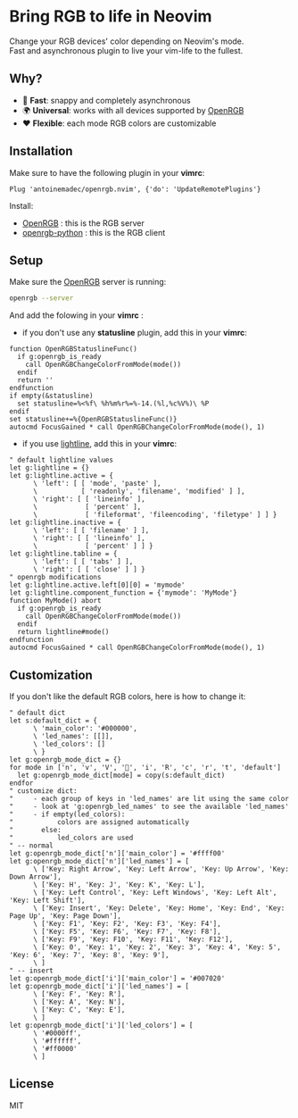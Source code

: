 # Bring RGB to life in Neovim

Change your RGB devices' color depending on Neovim's mode.\
Fast and asynchronous plugin to live your vim-life to the fullest.

## Why?

- 🚀 **Fast**: snappy and completely asynchronous
- 🌍 **Universal**: works with all devices supported by [OpenRGB][OpenRGB]
- ❤️ **Flexible**: each mode RGB colors are customizable

## Installation

Make sure to have the following plugin in your **vimrc**:
```vim
Plug 'antoinemadec/openrgb.nvim', {'do': 'UpdateRemotePlugins'}
```

Install:
 - [OpenRGB][OpenRGB] : this is the RGB server
 - [openrgb-python][openrgb-python] : this is the RGB client

## Setup

Make sure the [OpenRGB][OpenRGB] server is running:
```bash
openrgb --server
```

And add the folowing in your **vimrc** :
  - if you don't use any **statusline** plugin, add this in your **vimrc**:
```vim
function OpenRGBStatuslineFunc()
  if g:openrgb_is_ready
    call OpenRGBChangeColorFromMode(mode())
  endif
  return ''
endfunction
if empty(&statusline)
  set statusline=%<%f\ %h%m%r%=%-14.(%l,%c%V%)\ %P
endif
set statusline+=%{OpenRGBStatuslineFunc()}
autocmd FocusGained * call OpenRGBChangeColorFromMode(mode(), 1)
```
  - if you use [lightline][lightline], add this in your **vimrc**:
```vim
" default lightline values
let g:lightline = {}
let g:lightline.active = {
      \ 'left': [ [ 'mode', 'paste' ],
      \           [ 'readonly', 'filename', 'modified' ] ],
      \ 'right': [ [ 'lineinfo' ],
      \            [ 'percent' ],
      \            [ 'fileformat', 'fileencoding', 'filetype' ] ] }
let g:lightline.inactive = {
      \ 'left': [ [ 'filename' ] ],
      \ 'right': [ [ 'lineinfo' ],
      \            [ 'percent' ] ] }
let g:lightline.tabline = {
      \ 'left': [ [ 'tabs' ] ],
      \ 'right': [ [ 'close' ] ] }
" openrgb modifications
let g:lightline.active.left[0][0] = 'mymode'
let g:lightline.component_function = {'mymode': 'MyMode'}
function MyMode() abort
  if g:openrgb_is_ready
    call OpenRGBChangeColorFromMode(mode())
  endif
  return lightline#mode()
endfunction
autocmd FocusGained * call OpenRGBChangeColorFromMode(mode(), 1)
```

## Customization
If you don't like the default RGB colors, here is how to change it:
```vim
" default dict
let s:default_dict = {
      \ 'main_color': '#000000',
      \ 'led_names': [[]],
      \ 'led_colors': []
      \ }
let g:openrgb_mode_dict = {}
for mode in ['n', 'v', 'V', '', 'i', 'R', 'c', 'r', 't', 'default']
  let g:openrgb_mode_dict[mode] = copy(s:default_dict)
endfor
" customize dict:
"     - each group of keys in 'led_names' are lit using the same color
"     - look at 'g:openrgb_led_names' to see the available 'led_names'
"     - if empty(led_colors):
"           colors are assigned automatically
"       else:
"           led_colors are used
" -- normal
let g:openrgb_mode_dict['n']['main_color'] = '#ffff00'
let g:openrgb_mode_dict['n']['led_names'] = [
      \ ['Key: Right Arrow', 'Key: Left Arrow', 'Key: Up Arrow', 'Key: Down Arrow'],
      \ ['Key: H', 'Key: J', 'Key: K', 'Key: L'],
      \ ['Key: Left Control', 'Key: Left Windows', 'Key: Left Alt', 'Key: Left Shift'],
      \ ['Key: Insert', 'Key: Delete', 'Key: Home', 'Key: End', 'Key: Page Up', 'Key: Page Down'],
      \ ['Key: F1', 'Key: F2', 'Key: F3', 'Key: F4'],
      \ ['Key: F5', 'Key: F6', 'Key: F7', 'Key: F8'],
      \ ['Key: F9', 'Key: F10', 'Key: F11', 'Key: F12'],
      \ ['Key: 0', 'Key: 1', 'Key: 2', 'Key: 3', 'Key: 4', 'Key: 5', 'Key: 6', 'Key: 7', 'Key: 8', 'Key: 9'],
      \ ]
" -- insert
let g:openrgb_mode_dict['i']['main_color'] = '#007020'
let g:openrgb_mode_dict['i']['led_names'] = [
      \ ['Key: F', 'Key: R'],
      \ ['Key: A', 'Key: N'],
      \ ['Key: C', 'Key: E'],
      \ ]
let g:openrgb_mode_dict['i']['led_colors'] = [
      \ '#0000ff',
      \ '#ffffff',
      \ '#ff0000'
      \ ]
```

## License

MIT

[OpenRGB]:        https://gitlab.com/CalcProgrammer1/OpenRGB
[openrgb-python]: https://github.com/jath03/openrgb-python
[lightline]:      https://github.com/itchyny/lightline.vim
